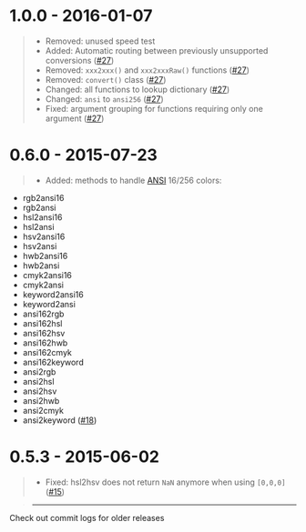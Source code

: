 # 1.0.0 - 2016-01-07

> - Removed: unused speed test
> - Added: Automatic routing between previously unsupported conversions
([#27](https://github.com/Qix-/color-convert/pull/27))
> - Removed: `xxx2xxx()` and `xxx2xxxRaw()` functions
([#27](https://github.com/Qix-/color-convert/pull/27))
> - Removed: `convert()` class
([#27](https://github.com/Qix-/color-convert/pull/27))
> - Changed: all functions to lookup dictionary
([#27](https://github.com/Qix-/color-convert/pull/27))
> - Changed: `ansi` to `ansi256`
([#27](https://github.com/Qix-/color-convert/pull/27))
> - Fixed: argument grouping for functions requiring only one argument
([#27](https://github.com/Qix-/color-convert/pull/27))

# 0.6.0 - 2015-07-23

> - Added: methods to handle
[ANSI](https://en.wikipedia.org/wiki/ANSI_escape_code#Colors) 16/256 colors:
  - rgb2ansi16
  - rgb2ansi
  - hsl2ansi16
  - hsl2ansi
  - hsv2ansi16
  - hsv2ansi
  - hwb2ansi16
  - hwb2ansi
  - cmyk2ansi16
  - cmyk2ansi
  - keyword2ansi16
  - keyword2ansi
  - ansi162rgb
  - ansi162hsl
  - ansi162hsv
  - ansi162hwb
  - ansi162cmyk
  - ansi162keyword
  - ansi2rgb
  - ansi2hsl
  - ansi2hsv
  - ansi2hwb
  - ansi2cmyk
  - ansi2keyword
([#18](https://github.com/harthur/color-convert/pull/18))

# 0.5.3 - 2015-06-02

> - Fixed: hsl2hsv does not return `NaN` anymore when using `[0,0,0]`
([#15](https://github.com/harthur/color-convert/issues/15))

> ---

Check out commit logs for older releases
